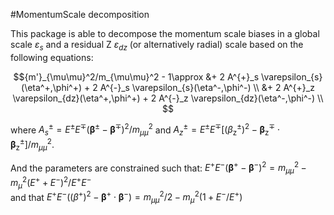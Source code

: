 #MomentumScale decomposition

This package is able to decompose the momentum scale biases in a global scale $`\varepsilon_{s}`$ and a residual Z $`\varepsilon_{dz}`$ (or alternatively radial) scale based on the following equations:

``` math
{m'}_{\mu\mu}^2/m_{\mu\mu}^2 - 1\approx &+ 2 A^{+}_s \varepsilon_{s}(\eta^+,\phi^+) + 2 A^{-}_s \varepsilon_{s}(\eta^-,\phi^-) \\ 
		&+ 2 A^{+}_z \varepsilon_{dz}(\eta^+,\phi^+) 	+ 2 A^{-}_z \varepsilon_{dz}(\eta^-,\phi^-) \\ 
```

where $`A^{\pm}_s =  E^{\pm}E^{\mp}\left( \pmb{\beta}^{\pm} - \pmb{\beta}^{\mp} \right )^2 /m_{\mu\mu}^2 `$
and  $`A^{\pm}_z =  E^{\pm}E^{\mp}\left[ \left(\beta_{\mathrm{z}}^{\pm} \right)^2 - \pmb{\beta}_{\mathrm{z}}^{\mp} \cdot \pmb{\beta}_{\mathrm{z}}^{\pm}\right] /m_{\mu\mu}^2  `$.

And the parameters are constrained such that:
$` E^+E^-\left( \pmb{\beta}^+ - \pmb{\beta}^- \right)^2 =  m^2_{\mu\mu}  - m^2_\mu \left(E^+ + E^- \right)^2/E^+E^-  `$  
and that 
$` E^+E^-\left( \left( \beta^+\right)^2 - \pmb{\beta}^+ \cdot \pmb{\beta}^- \right) =  m^2_{\mu\mu}/2 - m_{\mu}^2 (1+E^{-}/E^{+})  `$

